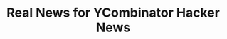 ---
description: Hacker News 的白化版，有点费眼镜。
layout: post
results:
- artistId: 814328132
  version: '1.1'
  primaryGenreName: News
  formattedPrice: 免费
  artworkUrl60: http://is5.mzstatic.com/image/thumb/Purple117/v4/e0/f3/35/e0f3359e-1736-4d8e-b7ef-b53776097d1e/source/60x60bb.jpg
  minimumOsVersion: '10.2'
  appletvScreenshotUrls: &a []
  sellerName: John Smith
  supportedDevices:
  - iPad2Wifi-iPad2Wifi
  - iPad23G-iPad23G
  - iPhone4S-iPhone4S
  - iPadThirdGen-iPadThirdGen
  - iPadThirdGen4G-iPadThirdGen4G
  - iPhone5-iPhone5
  - iPodTouchFifthGen-iPodTouchFifthGen
  - iPadFourthGen-iPadFourthGen
  - iPadFourthGen4G-iPadFourthGen4G
  - iPadMini-iPadMini
  - iPadMini4G-iPadMini4G
  - iPhone5c-iPhone5c
  - iPhone5s-iPhone5s
  - iPadAir-iPadAir
  - iPadAirCellular-iPadAirCellular
  - iPadMiniRetina-iPadMiniRetina
  - iPadMiniRetinaCellular-iPadMiniRetinaCellular
  - iPhone6-iPhone6
  - iPhone6Plus-iPhone6Plus
  - iPadAir2-iPadAir2
  - iPadAir2Cellular-iPadAir2Cellular
  - iPadMini3-iPadMini3
  - iPadMini3Cellular-iPadMini3Cellular
  - iPodTouchSixthGen-iPodTouchSixthGen
  - iPhone6s-iPhone6s
  - iPhone6sPlus-iPhone6sPlus
  - iPadMini4-iPadMini4
  - iPadMini4Cellular-iPadMini4Cellular
  - iPadPro-iPadPro
  - iPadProCellular-iPadProCellular
  - iPadPro97-iPadPro97
  - iPadPro97Cellular-iPadPro97Cellular
  - iPhoneSE-iPhoneSE
  - iPhone7-iPhone7
  - iPhone7Plus-iPhone7Plus
  - iPad611-iPad611
  - iPad612-iPad612
  - iPad71-iPad71
  - iPad72-iPad72
  - iPad73-iPad73
  - iPad74-iPad74
  currentVersionReleaseDate: '2017-04-24T15:49:49Z'
  genres:
  - 新闻
  - 娱乐
  trackName: Real News for YCombinator Hacker News
  isVppDeviceBasedLicensingEnabled: true
  description: This Hacker News client is completely open sourced  and uses
    the official Firebase HN API and RxSwift framework. Feel free to contact
    the author about any bugs or other inquiries.
  price: 0
  trackId: 1208036729
  releaseDate: '2017-02-23T18:44:34Z'
  advisories:
  - 无限制网页访问
  screenshotUrls:
  - http://a4.mzstatic.com/us/r30/Purple111/v4/97/fd/80/97fd80b6-a2da-f4b2-9a20-c8697fe8089c/screen696x696.jpeg
  - http://a2.mzstatic.com/us/r30/Purple111/v4/01/00/de/0100de30-d836-0cb8-b191-63c61f5421b4/screen696x696.jpeg
  - http://a5.mzstatic.com/us/r30/Purple111/v4/e2/d9/f1/e2d9f197-246d-b426-9747-9d8c1dc112fc/screen696x696.jpeg
  artistViewUrl: https://itunes.apple.com/cn/developer/john-smith/id814328132?uo=4
  primaryGenreId: 6009
  kind: software
  fileSizeBytes: '22208512'
  bundleId: RealNews
  trackContentRating: 17+
  releaseNotes: '-Complete UI change

    -Add the ability to search for stories via annual subscription'
  trackCensoredName: Real News for YCombinator Hacker News
  contentAdvisoryRating: 17+
  isGameCenterEnabled: false
  artistName: John Smith
  languageCodesISO2A:
  - EN
  features: *a
  wrapperType: software
  artworkUrl512: http://is5.mzstatic.com/image/thumb/Purple117/v4/e0/f3/35/e0f3359e-1736-4d8e-b7ef-b53776097d1e/source/512x512bb.jpg
  artworkUrl100: http://is5.mzstatic.com/image/thumb/Purple117/v4/e0/f3/35/e0f3359e-1736-4d8e-b7ef-b53776097d1e/source/100x100bb.jpg
  trackViewUrl: https://geo.itunes.apple.com/cn/app/real-news-for-ycombinator-hacker-news/id1208036729?mt=8&uo=4
  genreIds:
  - '6009'
  - '6016'
  currency: CNY
  ipadScreenshotUrls: *a
category: 新闻
tags: tag1
resultCount: 1
title: Real News for YCombinator Hacker News

---